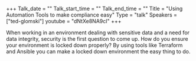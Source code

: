 +++
Talk_date = ""
Talk_start_time = ""
Talk_end_time = ""
Title = "Using Automation Tools to make compliance easy"
Type = "talk"
Speakers = ["ted-glomski"]
youtube = "dNtXe8NA9cI"
+++

When working in an environment dealing with sensitive data and a need for data integrity, security is the first question to come up. How do you ensure your environment is locked down properly? By using tools like Terraform and Ansible you can make a locked down environment the easy thing to do.
